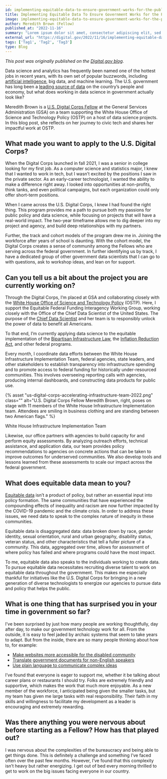```yaml
---
id: implementing-equitable-data-to-ensure-government-works-for-the-public
title: Implementing Equitable Data To Ensure Government Works for the Public
image: implementing-equitable-data-to-ensure-government-works-for-the-public.png
author: Meredith Brown (Fellow)
published_at: "2022-11-16"
summary: "Lorem ipsum dolor sit amet, consectetur adipiscing elit, sed do eiusmod tempor incididunt ut labore et dolore magna aliqua. Dictum non consectetur a erat nam. Tempor commodo ullamcorper a lacus vestibulum sed arcu non odio. Facilisis magna etiam tempor orci eu. Consectetur purus ut faucibus pulvinar elementum."
external_url: "https://digital.gov/2022/11/16/implementing-equitable-data-to-ensure-government-works-for-the-public/"
tags: ['Tag1', 'Tag2', 'Tag3']
type: Blog
---
```

*This post was originally published on the [Digital.gov blog](https://digital.gov/2022/11/16/implementing-equitable-data-to-ensure-government-works-for-the-public/).*

Data science and analytics has frequently been named one of the hottest jobs in recent years, with its own set of popular buzzwords, including [artificial intelligence](https://coe.gsa.gov/coe/artificial-intelligence.html), big data, and machine learning. The U.S. government has long been a [leading source of data](https://data.gov/) on the country’s people and economy, but what does working in data science in government actually look like?

Meredith Brown is a [U.S. Digital Corps Fellow](https://digitalcorps.gsa.gov/) at the General Services Administration (GSA) on a team supporting the White House Office of Science and Technology Policy (OSTP) on a host of data science projects. In this blog post, she reflects on her journey to civic tech and shares her impactful work at OSTP.

## What made you want to apply to the U.S. Digital Corps?

When the Digital Corps launched in fall 2021, I was a senior in college looking for my first job. As a computer science and statistics major, I knew that I wanted to work in tech, but I wasn’t excited by the positions I saw in the private sector. As an early-career technologist, I wanted the ability to make a difference right away. I looked into opportunities at non-profits, think tanks, and even political campaigns, but each organization could only offer short-term positions.

When I came across the U.S. Digital Corps, I knew I had found the right thing. This program provides me a path to pursue both my passions for public policy and data science, while focusing on projects that will have a real-world impact. The two-year timeframe allows me to dig deeper into my project and agency, and build deep relationships with my partners.

Further, the track and cohort models of the program drew me in. Joining the workforce after years of school is daunting. With the cohort model, the Digital Corps creates a sense of community among the Fellows who are serving across the federal government. In further identifying us by track, I have a dedicated group of other government data scientists that I can go to with questions, ask to workshop ideas, and lean on for support.

## Can you tell us a bit about the project you are currently working on?

Through the Digital Corps, I’m placed at GSA and collaborating closely with the [White House Office of Science and Technology Policy](https://www.whitehouse.gov/ostp/) (OSTP). Here, I support the Equitable Federal Funding Interagency Working Group, working closely with the Office of the Chief Data Scientist of the United States. The purpose of the [Chief Data Scientist](https://twitter.com/DeniceRoss46) and her team is to responsibly unlock the power of data to benefit all Americans.

To that end, I’m currently applying data science to the equitable implementation of the [Bipartisan Infrastructure Law](https://www.congress.gov/bill/117th-congress/house-bill/3684/text), the [Inflation Reduction Act](https://www.congress.gov/bill/117th-congress/house-bill/5376/text), and other federal programs.

Every month, I coordinate data efforts between the White House Infrastructure Implementation Team, federal agencies, state leaders, and other stakeholders to establish transparency into infrastructure spending and to promote access to federal funding for historically under-resourced communities. This involves overseeing reporting calls with agencies, producing internal dashboards, and constructing data products for public use.

<div >
  {% asset "us-digital-corps-accelerating-infrastructure-team-2022.png" class="" alt="U.S. Digital Corps Fellow Meredith Brown, right, poses on stage with 11 members of the White House Infrastructure Implementation team. Attendees are smiling in business clothing and are standing between two American flags." %}
  <div class="usa-image-text-block">
    <p class="usa-image-text">White House Infrastructure Implementation Team</p>
  </div>
</div>

Likewise, our office partners with agencies to build capacity for and perform equity assessments. By analyzing outreach efforts, technical assistance, and application data, our team provides policy recommendations to agencies on concrete actions that can be taken to improve outcomes for underserved communities. We also develop tools and lessons learned from these assessments to scale our impact across the federal government.

## What does equitable data mean to you?

[Equitable data](https://www.performance.gov/equity/) isn’t a product of policy, but rather an essential input into policy formation. The same communities that have experienced the compounding effects of inequality and racism are now further impacted by the COVID-19 pandemic and the climate crisis. In order to address these issues, we need data to speak to the complex nature of inequity in these communities.

Equitable data is disaggregated data: data broken down by race, gender identity, sexual orientation, rural and urban geography, disability status, veteran status, and other characteristics that tell a fuller picture of a community. This data, aggregated over time, allows for assessment of where policy has failed and where programs could have the most impact.

To me, equitable data also speaks to the individuals working to create data. To pursue equitable data necessitates recruiting diverse talent to work on equitable data throughout the government. This makes me especially thankful for initiatives like the U.S. Digital Corps for bringing in a new generation of diverse technologists to energize our agencies to pursue data and policy that helps the public.

## What is one thing that has surprised you in your time in government so far?
I’ve been surprised by just how many people are working thoughtfully, day after day, to make our government technology work for all. From the outside, it is easy to feel jaded by archaic systems that seem to take years to adapt. But from the inside, there are so many people thinking about how to, for example:

* [Make websites more accessible for the disabled community](https://www.section508.gov/manage/join-the-508-community/)
* [Translate government documents for non-English speakers](https://digital.gov/communities/multilingual/)
* [Use plain language to communicate complex ideas](https://digital.gov/communities/plain-language/)

I’ve found that everyone is eager to support me, whether it be talking about career plans or restaurants I should try. Folks are extremely friendly and supportive, which makes the work that much more enjoyable. As a new member of the workforce, I anticipated being given the smaller tasks, but my team has given me large tasks with real responsibility. Their faith in my skills and willingness to facilitate my development as a leader is encouraging and extremely rewarding.

## Was there anything you were nervous about before starting as a Fellow? How has that played out?
I was nervous about the complexities of the bureaucracy and being able to get things done. This is definitely a challenge and something I’ve faced often over the past few months. However, I’ve found that this complexity isn’t heavy but rather energizing. I get out of bed every morning thrilled to get to work on the big issues facing everyone in our country.
